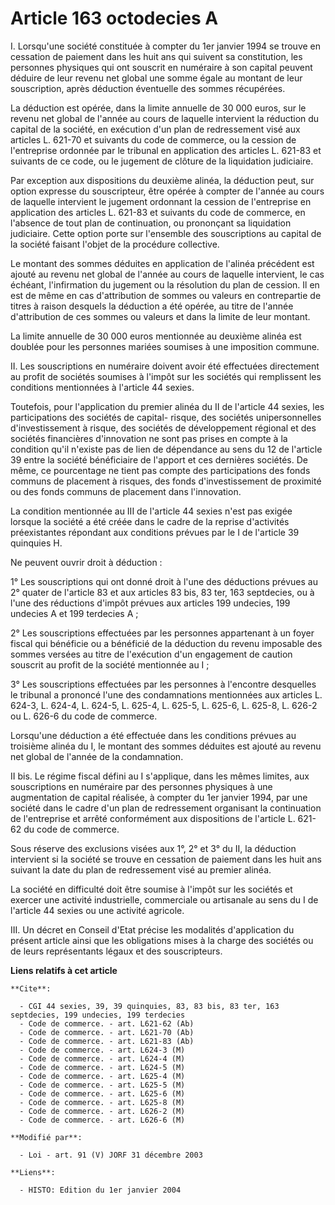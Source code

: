 # Article 163 octodecies A

I.  Lorsqu'une société constituée à compter du 1er janvier 1994 se trouve en cessation de paiement dans les huit ans qui
suivent sa constitution, les personnes physiques qui ont souscrit en numéraire à son capital peuvent déduire de leur revenu
net global une somme égale au montant de leur souscription, après déduction éventuelle des sommes récupérées.

La déduction est opérée, dans la limite annuelle de 30 000 euros, sur le revenu net global de l'année au cours de laquelle
intervient la réduction du capital de la société, en exécution d'un plan de redressement visé aux articles L. 621-70 et
suivants du code de commerce, ou la cession de l'entreprise ordonnée par le tribunal en application des articles L. 621-83 et
suivants de ce code, ou le jugement de clôture de la liquidation judiciaire.

Par exception aux dispositions du deuxième alinéa, la déduction peut, sur option expresse du souscripteur, être opérée à
compter de l'année au cours de laquelle intervient le jugement ordonnant la cession de l'entreprise en application des
articles L. 621-83 et suivants du code de commerce, en l'absence de tout plan de continuation, ou prononçant sa liquidation
judiciaire. Cette option porte sur l'ensemble des souscriptions au capital de la société faisant l'objet de la procédure
collective.

Le montant des sommes déduites en application de l'alinéa précédent est ajouté au revenu net global de l'année au cours de
laquelle intervient, le cas échéant, l'infirmation du jugement ou la résolution du plan de cession. Il en est de même en cas
d'attribution de sommes ou valeurs en contrepartie de titres à raison desquels la déduction a été opérée, au titre de l'année
d'attribution de ces sommes ou valeurs et dans la limite de leur montant.

La limite annuelle de 30 000 euros mentionnée au deuxième alinéa est doublée pour les personnes mariées soumises à une
imposition commune.

II. Les souscriptions en numéraire doivent avoir été effectuées directement au profit de sociétés soumises à l'impôt sur les
sociétés qui remplissent les conditions mentionnées à l'article 44 sexies.

Toutefois, pour l'application du premier alinéa du II de l'article 44 sexies, les participations des sociétés de capital-
risque, des sociétés unipersonnelles d'investissement à risque, des sociétés de développement régional et des sociétés
financières d'innovation ne sont pas prises en compte à la condition qu'il n'existe pas de lien de dépendance au sens du 12
de l'article 39 entre la société bénéficiaire de l'apport et ces dernières sociétés. De même, ce pourcentage ne tient pas
compte des participations des fonds communs de placement à risques, des fonds d'investissement de proximité ou des fonds
communs de placement dans l'innovation.

La condition mentionnée au III de l'article 44 sexies n'est pas exigée lorsque la société a été créée dans le cadre de la
reprise d'activités préexistantes répondant aux conditions prévues par le I de l'article 39 quinquies H.

Ne peuvent ouvrir droit à déduction :

1° Les souscriptions qui ont donné droit à l'une des déductions prévues au 2° quater de l'article 83 et aux articles 83 bis,
83 ter, 163 septdecies, ou à l'une des réductions d'impôt prévues aux articles 199 undecies, 199 undecies A et 199 terdecies
A ;

2° Les souscriptions effectuées par les personnes appartenant à un foyer fiscal qui bénéficie ou a bénéficié de la déduction
du revenu imposable des sommes versées au titre de l'exécution d'un engagement de caution souscrit au profit de la société
mentionnée au I ;

3° Les souscriptions effectuées par les personnes à l'encontre desquelles le tribunal a prononcé l'une des condamnations
mentionnées aux articles L. 624-3, L. 624-4, L. 624-5, L. 625-4, L. 625-5, L. 625-6, L. 625-8, L. 626-2 ou L. 626-6 du code
de commerce.

Lorsqu'une déduction a été effectuée dans les conditions prévues au troisième alinéa du I, le montant des sommes déduites est
ajouté au revenu net global de l'année de la condamnation.

II bis. Le régime fiscal défini au I s'applique, dans les mêmes limites, aux souscriptions en numéraire par des personnes
physiques à une augmentation de capital réalisée, à compter du 1er janvier 1994, par une société dans le cadre d'un plan de
redressement organisant la continuation de l'entreprise et arrêté conformément aux dispositions de l'article L. 621-62 du
code de commerce.

Sous réserve des exclusions visées aux 1°, 2° et 3° du II, la déduction intervient si la société se trouve en cessation de
paiement dans les huit ans suivant la date du plan de redressement visé au premier alinéa.

La société en difficulté doit être soumise à l'impôt sur les sociétés et exercer une activité industrielle, commerciale ou
artisanale au sens du I de l'article 44 sexies ou une activité agricole.

III. Un décret en Conseil d'Etat précise les modalités d'application du présent article ainsi que les obligations mises à la
charge des sociétés ou de leurs représentants légaux et des souscripteurs.

**Liens relatifs à cet article**

	**Cite**:

	  - CGI 44 sexies, 39, 39 quinquies, 83, 83 bis, 83 ter, 163 septdecies, 199 undecies, 199 terdecies
	  - Code de commerce. - art. L621-62 (Ab)
	  - Code de commerce. - art. L621-70 (Ab)
	  - Code de commerce. - art. L621-83 (Ab)
	  - Code de commerce. - art. L624-3 (M)
	  - Code de commerce. - art. L624-4 (M)
	  - Code de commerce. - art. L624-5 (M)
	  - Code de commerce. - art. L625-4 (M)
	  - Code de commerce. - art. L625-5 (M)
	  - Code de commerce. - art. L625-6 (M)
	  - Code de commerce. - art. L625-8 (M)
	  - Code de commerce. - art. L626-2 (M)
	  - Code de commerce. - art. L626-6 (M)

	**Modifié par**:

	  - Loi - art. 91 (V) JORF 31 décembre 2003

	**Liens**:

	  - HISTO: Edition du 1er janvier 2004
